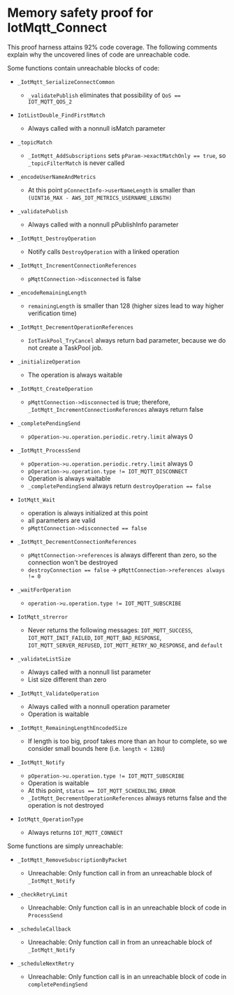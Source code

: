 # Memory safety proof for IotMqtt_Connect

This proof harness attains 92% code coverage.  The following comments explain
why the uncovered lines of code are unreachable code.

Some functions contain unreachable blocks of code:

* `_IotMqtt_SerializeConnectCommon`

    * `_validatePublish` eliminates that possibility of `QoS == IOT_MQTT_QOS_2`

* `IotListDouble_FindFirstMatch`

    * Always called with a nonnull isMatch parameter

* `_topicMatch`

    * `_IotMqtt_AddSubscriptions` sets `pParam->exactMatchOnly == true`,
     so `_topicFilterMatch` is never called

* `_encodeUserNameAndMetrics`

    * At this point `pConnectInfo->userNameLength` is smaller
    than `(UINT16_MAX - AWS_IOT_METRICS_USERNAME_LENGTH)`

* `_validatePublish`

    * Always called with a nonnull pPublishInfo parameter

* `_IotMqtt_DestroyOperation`

    * Notify calls `DestroyOperation` with a linked operation

* `_IotMqtt_IncrementConnectionReferences`

    * `pMqttConnection->disconnected` is false

* `_encodeRemainingLength`

    * `remainingLength` is smaller than 128 (higher sizes lead
      to way higher verification time)

* `_IotMqtt_DecrementOperationReferences`

    * `IotTaskPool_TryCancel` always return bad parameter,
    because we do not create a TaskPool job.

* `_initializeOperation`

    * The operation is always waitable

* `_IotMqtt_CreateOperation`

    * `pMqttConnection->disconnected` is true; therefore,
      `_IotMqtt_IncrementConnectionReferences` always return false

* `_completePendingSend`

    * `pOperation->u.operation.periodic.retry.limit` always 0

* `_IotMqtt_ProcessSend`

    * `pOperation->u.operation.periodic.retry.limit` always 0
    * `pOperation->u.operation.type != IOT_MQTT_DISCONNECT`
    * Operation is always waitable
    * `_completePendingSend` always return `destroyOperation == false`

* `IotMqtt_Wait`

    * operation is always initialized at this point
    * all parameters are valid
    * `pMqttConnection->disconnected == false`

* `_IotMqtt_DecrementConnectionReferences`

    * `pMqttConnection->references` is always different than zero, so the
       connection won't be destroyed
    * `destroyConnection == false` -> `pMqttConnection->references always != 0`

* `_waitForOperation`

    * `operation->u.operation.type != IOT_MQTT_SUBSCRIBE`

* `IotMqtt_strerror`

    * Never returns the following messages: `IOT_MQTT_SUCCESS`,
      `IOT_MQTT_INIT_FAILED`, `IOT_MQTT_BAD_RESPONSE`, `IOT_MQTT_SERVER_REFUSED`,
      `IOT_MQTT_RETRY_NO_RESPONSE`, and `default`

* `_validateListSize`

    * Always called with a nonnull list parameter
    * List size different than zero

* `_IotMqtt_ValidateOperation`

    * Always called with a nonnull operation parameter
    * Operation is waitable

* `_IotMqtt_RemainingLengthEncodedSize`

    * If length is too big, proof takes more than an hour to complete,
      so we consider small bounds here (i.e. `length < 128U`)

* `_IotMqtt_Notify`

    * `pOperation->u.operation.type != IOT_MQTT_SUBSCRIBE`
    * Operation is waitable
    * At this point, `status == IOT_MQTT_SCHEDULING_ERROR`
    * `_IotMqtt_DecrementOperationReferences` always returns false and
      the operation is not destroyed

* `IotMqtt_OperationType`

    * Always returns `IOT_MQTT_CONNECT`


Some functions are simply unreachable:

* `_IotMqtt_RemoveSubscriptionByPacket`

    * Unreachable: Only function call in from an unreachable block of
	`_IotMqtt_Notify`

* `_checkRetryLimit`

    * Unreachable: Only function call is in an unreachable block of code
	in `ProcessSend`

* `_scheduleCallback`

    * Unreachable: Only function call in from an unreachable block of
  	`_IotMqtt_Notify`

* `_scheduleNextRetry`

    * Unreachable: Only function call is in an unreachable block of code
	in `completePendingSend`

